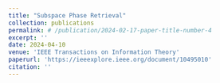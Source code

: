 ```yaml
---
title: "Subspace Phase Retrieval"
collection: publications
permalink: # /publication/2024-02-17-paper-title-number-4
excerpt: ''
date: 2024-04-10
venue: 'IEEE Transactions on Information Theory'
paperurl: 'https://ieeexplore.ieee.org/document/10495010'
citation: ''
---
```


